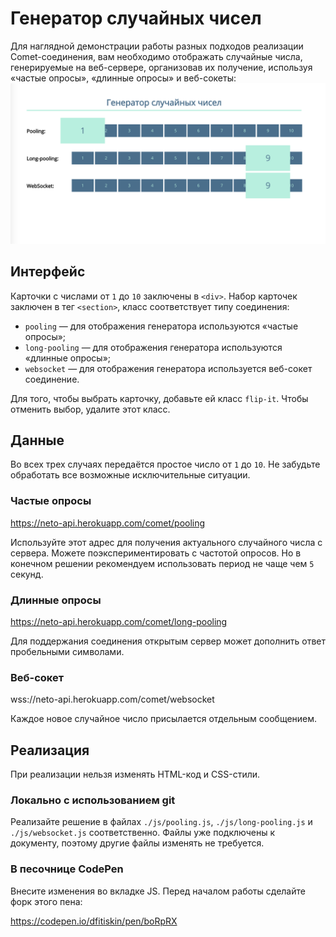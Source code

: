 Генератор случайных чисел
===

Для наглядной демонстрации работы разных подходов реализации Comet-соединения, вам необходимо отображать случайные числа, генерируемые на веб-сервере, организовав их получение, используя «частые опросы», «длинные опросы» и веб-сокеты:
![Демонстрация](./res/preview.png)

## Интерфейс

Карточки с числами от `1` до `10` заключены в `<div>`. Набор карточек заключен в тег `<section>`, класс соответствует типу соединения:
- `pooling` — для отображения генератора используются «частые опросы»;
- `long-pooling` — для отображения генератора используются «длинные опросы»;
- `websocket` — для отображения генератора используется веб-сокет соединение.

Для того, чтобы выбрать карточку, добавьте ей класс `flip-it`. Чтобы отменить выбор, удалите этот класс.

## Данные

Во всех трех случаях передаётся простое число от `1` до `10`. Не забудьте обработать все возможные исключительные ситуации.

### Частые опросы

https://neto-api.herokuapp.com/comet/pooling

Используйте этот адрес для получения актуального случайного числа с сервера. Можете поэкспериментировать с частотой опросов. Но в конечном решении рекомендуем использовать период не чаще чем `5` секунд.

### Длинные опросы

https://neto-api.herokuapp.com/comet/long-pooling

Для поддержания соединения открытым сервер может дополнить ответ пробельными символами.

### Веб-сокет

wss://neto-api.herokuapp.com/comet/websocket

Каждое новое случайное число присылается отдельным сообщением.

## Реализация

При реализации нельзя изменять HTML-код и CSS-стили.

### Локально с использованием git

Реализайте решение в файлах `./js/pooling.js`, `./js/long-pooling.js` и `./js/websocket.js` соответственно. Файлы уже подключены к документу, поэтому другие файлы изменять не требуется.

### В песочнице CodePen

Внесите изменения во вкладке JS. Перед началом работы сделайте форк этого пена:

https://codepen.io/dfitiskin/pen/boRpRX
